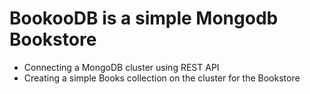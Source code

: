 # BookooDB is a simple Mongodb Bookstore

- Connecting a MongoDB cluster using REST API
- Creating a simple Books collection on the cluster for the Bookstore
